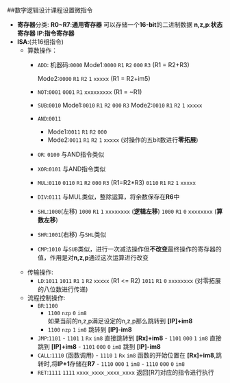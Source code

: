 ##数字逻辑设计课程设置微指令

- **寄存器**分类:
  **R0~R7**:**通用寄存器**  可以存储一个**16-bit**的二进制数据
  **n,z,p**:**状态寄存器**
  **IP**:**指令寄存器**
- **ISA**:(共16组指令)
    - 算数操作：
      - `ADD`:
        机器码:`0000`
        Mode1:`0000` `R1` `R2` `000` `R3` (R1 = R2+R3)

        Mode2:`0000` `R1` `R2` `1` `xxxxx` (R1 = R2+im5) 
      - `NOT`:`0001`
        `0001` `R1` `xxxxxxxxx`
        (R1 = ~R1)
      - `SUB`:`0010`
        Mode1:`0010` `R1` `R2` `000` `R3`
        Mode2:`0010` `R1` `R2` `1` `xxxxx`
      - `AND`:`0011`
        - Mode1:`0011` `R1` `R2` `000` 
        - Mode2:`0011` `R1` `R2` `1` `xxxxx` (对操作的五bit数进行**零拓展**)
      - `OR`: `0100`
        与AND指令类似
      - `XOR`:`0101`
        与AND指令类似
      - `MUL`:`0110`
        `0110` `R1` `R2` `000` `R3` (R1=R2*R3)
        `0110` `R1` `R2` `1` `xxxxx` 
      - `DIV`:`0111`
        与MUL类似，整除运算，将余数保存在**R6**中
      - `SHL`:`1000`(左移)
        `1000` `R1` `1` `xxxxxxxx` (**逻辑左移**)
        `1000` `R1` `0` `xxxxxxxx` (**算数左移**) 
      - `SHR`:`1001`(右移)
        与`SHL`类似
      - `CMP`:`1010`
        与`SUB`类似，进行一次减法操作但**不改变**最终操作的寄存器的值，作用是对**n,z,p**通过这次运算进行改变
    - 传输操作:
      - `LD`:`1011`
        `1011` `R1` `1` `R2` `xxxxx` (R1 <= R2)
        `1011` `R1` `0` `xxxxxxxx` (对零拓展的八位数进行传递)
    - 流程控制操作:
      - `BR`:`1100`
        - `1100` `nzp` `0` `im8`   
            如果当前的n,z,p满足设定的n,z,p那么跳转到 **[IP]+im8**
        - `1100` `nzp` `1` `im8`
            跳转到 **[IP]-im8**  
      - `JMP`:`1101`
            - `1101` `1` `Rx` `im8`
                直接跳转到 **[Rx]+im8**
            - `1101` `000` `1` `im8`
                直接跳到 **[IP]+im8**
            - `1101` `000` `0` `im8`
                跳到 **[IP]-im8** 
      - `CALL`:`1110` (函数调用)
            - `1110` `1` `Rx` `im8`
                函数的开始位置在 **[Rx]+im8**,跳转时,将**IP+1**存储在**R7** 
            - `1110` `000` `1` `im8`
            - `1110` `000` `0` `im8`     
      - `RET`:`1111`
            `1111` `xxxx_xxxx_xxxx_xxxx`
            返回[R7]对应的指令进行执行 



